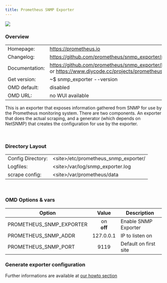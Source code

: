 ```yaml
---
title: Prometheus SNMP Exporter
---
```

<style>
  thead th:empty {
    border: thin solid red !important;
    display: none;
  }
</style>
![](prom_small.png)
### Overview

|||
|---|---|
|Homepage:|https://prometheus.io|
|Changelog:|https://github.com/prometheus/snmp_exporter/releases|
|Documentation:|https://github.com/prometheus/snmp_exporter/blob/master/README.md or https://www.diycode.cc/projects/prometheus/snmp_exporter|
|Get version:|~$ snmp_exporter --version|
|OMD default:|disabled|
|OMD URL:|no WUI available|

This is an exporter that exposes information gathered from SNMP for use by the Prometheus monitoring system. There are two components. An exporter that does the actual scraping, and a generator (which depends on NetSNMP) that creates the configuration for use by the exporter.

&#x205F;
### Directory Layout

|||
|---|---|
|Config Directory:|&lt;site&gt;/etc/prometheus_snmp_exporter/|
|Logfiles:|&lt;site&gt;/var/log/snmp_exporter.log|
|scrape config:|&lt;site&gt;/var/prometheus/data|

&#x205F;

### OMD Options & vars
| Option | Value | Description |
| ------ |:-----:| ----------- |
| PROMETHEUS_SNMP_EXPORTER | on <br> **off** | Enable SNMP Exporter |
| PROMETHEUS_SNMP_ADDR | 127.0.0.1 | IP to listen on |
| PROMETHEUS_SNMP_PORT | 9119 | Default on first site |

### Generate exporter configuration

Further informations are available at [our howto section](../../howtos/prometheus_snmp_exporter/ "snmp_exporter howto")